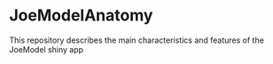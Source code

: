 # JoeModelAnatomy
This repository describes the main characteristics and features of the JoeModel shiny app

